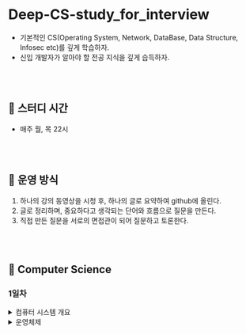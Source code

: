 # Deep-CS-study_for_interview
- 기본적인 CS(Operating System, Network, DataBase, Data Structure, Infosec etc)를 깊게 학습하자.
- 신입 개발자가 알아야 할 전공 지식을 깊게 습득하자.

</br>
</br>

## 🔼 스터디 시간
- 매주 월, 목 22시


</br>
</br>


## 🔼 운영 방식
1. 하나의 강의 동영상을 시청 후, 하나의 글로 요약하여 github에 올린다.
2. 글로 정리하며, 중요하다고 생각되는 단어와 흐름으로 질문을 만든다.
3. 직접 만든 질문을 서로의 면접관이 되어 질문하고 토론한다.

</br>
</br>



## 🔼 Computer Science

### 1일차
<details>
  <summary>컴퓨터 시스템 개요 </summary>
    <div markdown="1">
    <link> https://youtu.be/EdTtGv9w2sA</link>
</details>

<details>
  <summary> 운영체제 </summary>
    <div markdown="1">
   <link> https://youtu.be/nxl_cUd55Ag </link> <br />
   <link> https://youtu.be/hzXVQIlSSos </link> <br />
   <link>  https://youtu.be/knF9lzHA3LI </link>
</details>



